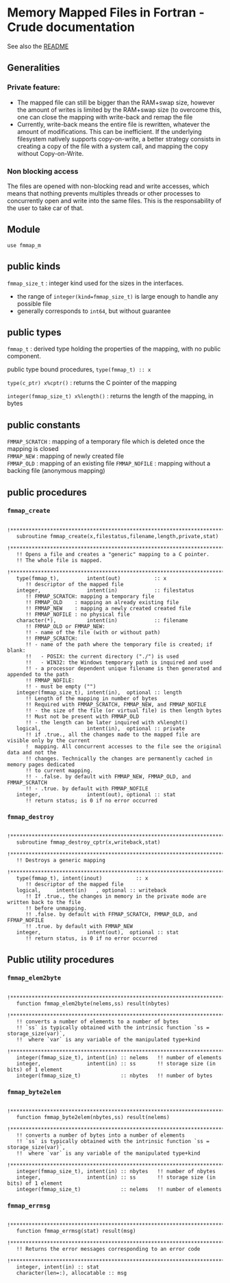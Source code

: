 # Memory Mapped Files in Fortran - Crude documentation

See also the [README](../README.md)

## Generalities

### Private feature:

- The mapped file can still be bigger than the RAM+swap size, however the amount of writes is limited by the RAM+swap size (to overcome this, one can close the mapping with write-back and remap the file
- Currently, write-back means the entire file is rewritten, whatever the amount of modifications. This can be inefficient. If the underlying filesystem natively supports copy-on-write, a better strategy consists in creating a copy of the file with a system call, and mapping the copy without Copy-on-Write.

### Non blocking access

The files are opened with non-blocking read and write accesses, which means that nothing prevents multiples threads or other processes to concurrently open and write into the same files. This is the responsability of the user to take car of that.

## Module

`use fmmap_m`

## public kinds

`fmmap_size_t` : integer kind used for the sizes in the interfaces. 
- the range of `integer(kind=fmmap_size_t)` is large enough to handle any possible file
- generally corresponds to `int64`, but without guarantee

## public types

`fmmap_t` : derived type holding the properties of the mapping, with no public component.

public type bound procedures, `type(fmmap_t) :: x`

`type(c_ptr) x%cptr()` : returns the C pointer of the mapping

`integer(fmmap_size_t) x%length()` : returns the length of the mapping, in bytes

## public constants

`FMMAP_SCRATCH` : mapping of a temporary file which is deleted once the mapping is closed  
`FMMAP_NEW`     : mapping of newly created file  
`FMMAP_OLD`     : mapping of an existing file
`FMMAP_NOFILE`  : mapping without a backing file (anonymous mapping)

## public procedures 

### `fmmap_create`

```    
   !********************************************************************************************
   subroutine fmmap_create(x,filestatus,filename,length,private,stat)
   !********************************************************************************************
   !! Opens a file and creates a "generic" mapping to a C pointer.  
   !! The whole file is mapped.  
   !********************************************************************************************
   type(fmmap_t),         intent(out)           :: x
      !! descriptor of the mapped file
   integer,               intent(in)            :: filestatus 
      !! FMMAP_SCRATCH: mapping a temporary file
      !! FMMAP_OLD    : mapping an already existing file
      !! FMMAP_NEW    : mapping a newly created created file
      !! FMMAP_NOFILE : no physical file
   character(*),          intent(in)            :: filename 
      !! FMMAP_OLD or FMMAP_NEW: 
      !! - name of the file (with or without path)
      !! FMMAP_SCRATCH: 
      !! - name of the path where the temporary file is created; if blank:
      !!   - POSIX: the current directory ("./") is used
      !!   - WIN32: the Windows temporary path is inquired and used 
      !! - a processor dependent unique filename is then generated and appended to the path
      !! FMMAP_NOFILE:
      !! - must be empty ("")
   integer(fmmap_size_t), intent(in),  optional :: length 
      !! Length of the mapping in number of bytes
      !! Required with FMMAP_SCRATCH, FMMAP_NEW, and FMMAP_NOFILE
      !! - the size of the file (or virtual file) is then length bytes
      !! Must not be present with FMMAP_OLD
      !! - the length can be later inquired with x%lenght()
   logical,               intent(in),  optional :: private
      !! if .true., all the changes made to the mapped file are visible only by the current
      !  mapping. All concurrent accesses to the file see the original data and not the 
      !! changes. Technically the changes are permanently cached in memory pages dedicated
      !! to current mapping.
      !! - .false. by default with FMMAP_NEW, FMMAP_OLD, and FMMAP_SCRATCH
      !! - .true. by default with FMMAP_NOFILE 
   integer,               intent(out), optional :: stat
      !! return status; is 0 if no error occurred
```


### `fmmap_destroy`

```
   !********************************************************************************************
   subroutine fmmap_destroy_cptr(x,writeback,stat)
   !********************************************************************************************
   !! Destroys a generic mapping
   !********************************************************************************************
   type(fmmap_t), intent(inout)           :: x 
      !! descriptor of the mapped file
   logical,     intent(in)   , optional :: writeback  
      !! If .true., the changes in memory in the private mode are written back to the file 
      !! before unmapping.
      !! .false. by default with FFMAP_SCRATCH, FMMAP_OLD, and FFMAP_NOFILE
      !! .true. by default with FMMAP_NEW 
   integer,               intent(out),  optional :: stat
      !! return status, is 0 if no error occurred
```

## Public utility procedures

### `fmmap_elem2byte`

```
   !********************************************************************************************
   function fmmap_elem2byte(nelems,ss) result(nbytes)
   !********************************************************************************************
   !! converts a number of elements to a number of bytes  
   !! `ss` is typically obtained with the intrinsic function `ss = storage_size(var)`,
   !!  where `var` is any variable of the manipulated type+kind
   !********************************************************************************************
   integer(fmmap_size_t), intent(in) :: nelems   !! number of elements
   integer,               intent(in) :: ss       !! storage size (in bits) of 1 element
   integer(fmmap_size_t)             :: nbytes   !! number of bytes
```

### `fmmap_byte2elem`

```
   !********************************************************************************************
   function fmmap_byte2elem(nbytes,ss) result(nelems)
   !********************************************************************************************
   !! converts a number of bytes into a number of elements
   !! `ss` is typically obtained with the intrinsic function `ss = storage_size(var)`,
   !!  where `var` is any variable of the manipulated type+kind
   !********************************************************************************************
   integer(fmmap_size_t), intent(in) :: nbytes   !! number of nbytes
   integer,               intent(in) :: ss       !! storage size (in bits) of 1 element
   integer(fmmap_size_t)             :: nelems   !! number of elements
```

### `fmmap_errmsg`

```
   !********************************************************************************************
   function fmmap_errmsg(stat) result(msg)
   !********************************************************************************************
   !! Returns the error messages corresponding to an error code
   !********************************************************************************************
   integer, intent(in) :: stat
   character(len=:), allocatable :: msg
```
